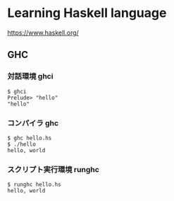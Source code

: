 # Learning Haskell language

https://www.haskell.org/

## GHC

### 対話環境 ghci

```
$ ghci
Prelude> "hello"
"hello"
```

### コンパイラ ghc

```
$ ghc hello.hs
$ ./hello
hello, world
```

### スクリプト実行環境 runghc

```
$ runghc hello.hs
hello, world
```
